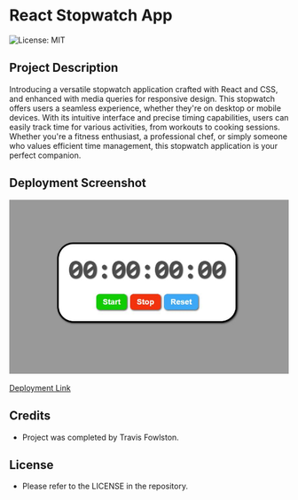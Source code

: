 # React Stopwatch App

![License: MIT](https://img.shields.io/badge/License-MIT-yellow.svg)

## Project Description

Introducing a versatile stopwatch application crafted with React and CSS, and enhanced with media queries for responsive design. This stopwatch offers users a seamless experience, whether they're on desktop or mobile devices. With its intuitive interface and precise timing capabilities, users can easily track time for various activities, from workouts to cooking sessions. Whether you're a fitness enthusiast, a professional chef, or simply someone who values efficient time management, this stopwatch application is your perfect companion.

## Deployment Screenshot

![deployment-screenshot](src\assets\deployment.jpg)

[Deployment Link]()

## Credits

- Project was completed by Travis Fowlston.

## License

- Please refer to the LICENSE in the repository.
